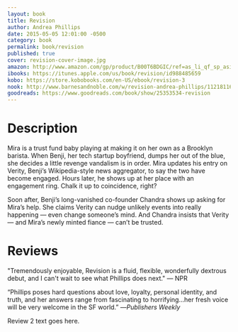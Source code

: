```yaml
---
layout: book
title: Revision
author: Andrea Phillips
date: 2015-05-05 12:01:00 -0500
category: book
permalink: book/revision
published: true
cover: revision-cover-image.jpg
amazon: http://www.amazon.com/gp/product/B00T6BDGIC/ref=as_li_qf_sp_asin_il_tl?ie=UTF8&camp=1789&creative=9325&creativeASIN=B00T6BDGIC&linkCode=as2&tag=firesidemagaz-20&linkId=JCTSENCFOCWBXOTY
ibooks: https://itunes.apple.com/us/book/revision/id988485659
kobo: https://store.kobobooks.com/en-US/ebook/revision-3
nook: http://www.barnesandnoble.com/w/revision-andrea-phillips/1121811625?ean=2940151589703&itm=1&usri=2940151589703
goodreads: https://www.goodreads.com/book/show/25353534-revision
---
```


# Description

Mira is a trust fund baby playing at making it on her own as a Brooklyn barista. When Benji, her tech startup boyfriend, dumps her out of the blue, she decides a little revenge vandalism is in order. Mira updates his entry on Verity, Benji’s Wikipedia-style news aggregator, to say the two have become engaged. Hours later, he shows up at her place with an engagement ring. Chalk it up to coincidence, right?

Soon after, Benji’s long-vanished co-founder Chandra shows up asking for Mira’s help. She claims Verity can nudge unlikely events into really happening — even change someone’s mind. And Chandra insists that Verity — and Mira’s newly minted fiance — can’t be trusted.

# Reviews
"Tremendously enjoyable, Revision is a fluid, flexible, wonderfully dextrous debut, and I can't wait to see what Phillips does next."
— NPR

“Phillips poses hard questions about love, loyalty, personal identity, and truth, and her answers range from fascinating to horrifying...her fresh voice will be very welcome in the SF world.”
—_Publishers Weekly_

Review 2 text goes here.
